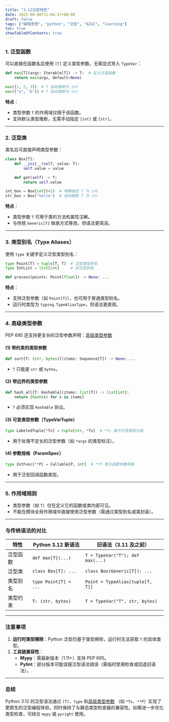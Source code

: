 ```yaml
---
title: "3.12泛型特性"
date: 2025-08-06T11:04:17+08:00
draft: false
tags: ["编程思想", "python", "泛型", "AIGC", "learning"]
toc: true
showTableOfContents: true
---
```



### **1. 泛型函数**
可以直接在函数名后使用 `[T]` 定义类型参数，无需显式导入 `TypeVar`：
```python
def max[T](args: Iterable[T]) -> T:  # 定义泛型函数
    return max(args, default=None)

max([1, 2, 3])  # T 自动推断为 int
max(["a", "b"]) # T 自动推断为 str
```
**特点**：
- 类型参数 `T` 的作用域仅限于该函数。
- 支持默认类型推断，无需手动指定 `[int]` 或 `[str]`。

---

### **2. 泛型类**
类名后可直接声明类型参数：
```python
class Box[T]:
    def __init__(self, value: T):
        self.value = value

    def get(self) -> T:
        return self.value

int_box = Box[int](42)  # 明确指定 T 为 int
str_box = Box("hello")  # 自动推断 T 为 str
```
**特点**：
- 类型参数 `T` 可用于类的方法和属性注解。
- 与传统 `Generic[T]` 继承方式等效，但语法更简洁。

---

### **3. 类型别名（Type Aliases）**
使用 `type` 关键字定义泛型类型别名：
```python
type Point[T] = tuple[T, T]  # 泛型类型别名
type IntList = list[int]     # 非泛型别名

def process(points: Point[float]) -> None: ...
```
**特点**：
- 支持泛型参数（如 `Point[T]`），也可用于普通类型别名。
- 运行时类型为 `typing.TypeAliasType`，但语法更直观。

---

### **4. 高级类型参数**
PEP 695 还支持更复杂的泛型参数声明：[高级类型参数](/nayun.github.io/tech/coding/python/概念基础/3.12高级类型参数)
#### **(1) 带约束的类型参数**
```python
def sort[T: (str, bytes)](items: Sequence[T]) -> None: ...
```
- `T` 只能是 `str` 或 `bytes`。

#### **(2) 带边界的类型参数**
```python
def hash_all[T: Hashable](items: list[T]) -> list[int]:
    return [hash(x) for x in items]
```
- `T` 必须实现 `Hashable` 协议。

#### **(3) 可变类型参数（TypeVarTuple）**
```python
type LabeledTuple[*Ts] = tuple[str, *Ts]  # *Ts 表示可变类型元组
```
- 用于处理不定长的泛型参数（如 `*args` 的类型标注）。

#### **(4) 参数规格（ParamSpec）**
```python
type IntFunc[**P] = Callable[P, int]  # **P 表示函数参数规格
```
- 用于泛型回调函数类型。

---

### **5. 作用域规则**
- 类型参数（如 `T`）仅在定义它的函数或类内部可见。
- 不能在模块全局作用域中直接使用泛型参数（需通过类型别名或类封装）。

---

### **与传统语法的对比**
| **特性**         | **Python 3.12 新语法**       | **旧语法（3.11 及之前）**          |
|------------------|-----------------------------|-----------------------------------|
| 泛型函数         | `def max[T](...)`           | `T = TypeVar("T"); def max(...)` |
| 泛型类           | `class Box[T]: ...`         | `class Box(Generic[T]): ...`     |
| 类型别名         | `type Point[T] = ...`       | `Point = TypeAlias[tuple[T, T]]` |
| 类型约束         | `T: (str, bytes)`           | `T = TypeVar("T", str, bytes)`   |

---

### **注意事项**
1. **运行时类型擦除**：Python 泛型仍基于类型擦除，运行时无法获取 `T` 的具体类型。
2. **工具链兼容性**：
   - **Mypy**：需最新版本（1.11+）支持 PEP 695。
   - **Pylint**：部分版本可能误报泛型语法错误（需临时禁用检查或回退旧语法）。

---

### **总结**
Python 3.12 的泛型语法通过 `[T]`、`type` 和[高级类型参数](/nayun.github.io/tech/coding/python/概念基础/3.12高级类型参数) （如 `*Ts`、`**P`）实现了更原生的泛型编程体验，同时保持了与静态类型检查器的兼容性。如需进一步优化类型检查，可结合 `mypy` 或 `pyright` 使用。